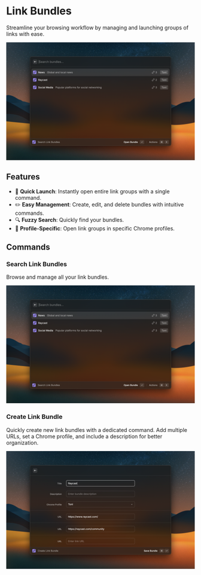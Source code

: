 # Link Bundles

Streamline your browsing workflow by managing and launching groups of links with ease.

![Link Bundles Demo](./metadata/link-bundles-1.png)

## Features

- 🚀 **Quick Launch**: Instantly open entire link groups with a single command.
- ✏️ **Easy Management**: Create, edit, and delete bundles with intuitive commands.
- 🔍 **Fuzzy Search**: Quickly find your bundles.
- 🎯 **Profile-Specific**: Open link groups in specific Chrome profiles.

## Commands

### Search Link Bundles

Browse and manage all your link bundles.

![Browse Bundles](./metadata/link-bundles-1.png)

### Create Link Bundle

Quickly create new link bundles with a dedicated command. Add multiple URLs, set a Chrome profile, and include a description for better organization.

![Create Bundle](./metadata/link-bundles-2.png)
